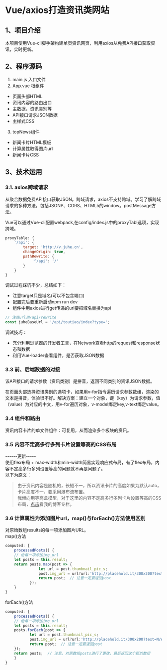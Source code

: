Vue/axios打造资讯类网站
===
1、项目介绍
---
本项目使用Vue-cli脚手架构建单页资讯网页，利用axios从免费API接口获取资讯，实时更新。

2、程序源码
---
1. main.js 入口文件
2. App.vue 根组件
*   页面头部HTML
*   资讯内容的路由出口<router-view>
*   主数据，资讯类别等
*   API接口请求JSON数据
*   主样式CSS
3. topNews组件
*   新闻卡片HTML模板
*   计算属性取得图片url
*   新闻卡片CSS

3、技术运用
---
### 3.1. axios跨域请求

从聚合数据免费API接口获取JSON。跨域请求，axios不支持跨域。学习了解跨域请求的多种方法，包括JSONP、CORS、HTML5的window。postMessage方法。

Vue可以通过Vue-cli配置webpack,在config/index.js中的proxyTabl选项，实现跨域。 
```javascript
proxyTable: {
    '/api': {
        target: 'http://v.juhe.cn',
        changeOrigin: true,
        pathRewrite: {
            '^/api': '/'
        }
    }
}
```
调试过程踩坑不少，总结如下：
* 注意target只是域名(可以不包含端口)
* 配置完后要重新启动npm run dev 
* 组件中用axios进行get传递的url要把域名替换为api
```javascript
// 注意url用/api/rewrite
const juheBaseUrl = '/api/toutiao/index?type=';
```
调试技巧：
* 充分利用浏览器的开发者工具，在Network查看http的request和response状态和数据
* 利用Vue-loader查看组件，是否获取JSON数据

### 3.3 前、后端数据的对接
该API接口的请求参数（资讯类别）是拼音，返回不同类别的资讯JSON数据。

在页面头部选择资讯类别的选项卡，如果用v-for指令遍历请求参数数组，渲染的文本是拼音，体验很不好。解决方案：建立一个对象，键（key）为请求参数，值（value）为对应的中文，用v-for遍历对象，v-model绑定key,v-text绑定value。

### 3.4 组件和路由
资讯内容卡片的单文件组件：可复用，从而渲染多个板块的资讯。

### 3.5 内容不定高多行多列卡片设置等高的CSS布局
------更新-----  
使用flex布局 + max-width和min-width简易实现响应式布局，有了flex布局，内容不定高多行多列设置等高的问题就不再是问题了。  
以下为原文：
>由于资讯内容是随机的，长短不一，所以资讯卡片的高度如果为默认auto，卡片高度不一，要采用瀑布流布置。  
我倾向用等高盒模型，对于这里的内容不定高多行多列卡片设置等高的CSS布局，[点击](http://blog.csdn.net/alcantara/article/details/77416133 '【更新--多行多列解决方案】不定高多栏设置等高的方法（正padding+负margin）')看我的博客专栏。

### 3.6 计算属性为添加图片url，map()与forEach()方法使用区别
对原始数组results的每一项添加图片URL。  
map()方法
```javascript
computed: {
	processedPosts() {
	// 给每一项添加img_url
	let posts = this.result;
	return posts.map(post => {
		       let url = post.thumbnail_pic_s;
		       post.img_url = url?url:'http://placehold.it/300x200?text=N/A';
		       return post;  // 注意一定要返回post
	       });
	}
}
```
forEach()方法
```javascript
computed: {
	processedPosts() {
	// 给每一项添加img_url
	let posts = this.result;
	posts.forEach(post => {
	       let url = post.thumbnail_pic_s;
	       post.img_url = url?url:'http://placehold.it/300x200?text=N/A';
	       return post;  // 注意一定要返回post
    });
    return posts;  // 注意，对原数组posts进行了更改，最后返回这个新的数组
	}
}
```